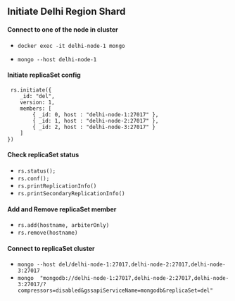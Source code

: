 ## **Initiate Delhi Region Shard**

 #### Connect to one of the node in cluster

- `docker exec -it delhi-node-1 mongo`
  
- `mongo --host delhi-node-1`


#### Initiate replicaSet config

```
 rs.initiate({
    _id: "del",
    version: 1,
    members: [
        { _id: 0, host : "delhi-node-1:27017" },
        { _id: 1, host : "delhi-node-2:27017" },
        { _id: 2, host : "delhi-node-3:27017" }
    ]
})
```

#### Check replicaSet status

- `rs.status();`
- `rs.conf();`
- `rs.printReplicationInfo()`
- `rs.printSecondaryReplicationInfo()`

#### Add and Remove replicaSet member

- `rs.add(hostname, arbiterOnly)`
- `rs.remove(hostname)`

#### Connect to replicaSet cluster

- `mongo --host del/delhi-node-1:27017,delhi-node-2:27017,delhi-node-3:27017`
- `mongo  "mongodb://delhi-node-1:27017,delhi-node-2:27017,delhi-node-3:27017/?compressors=disabled&gssapiServiceName=mongodb&replicaSet=del"`
